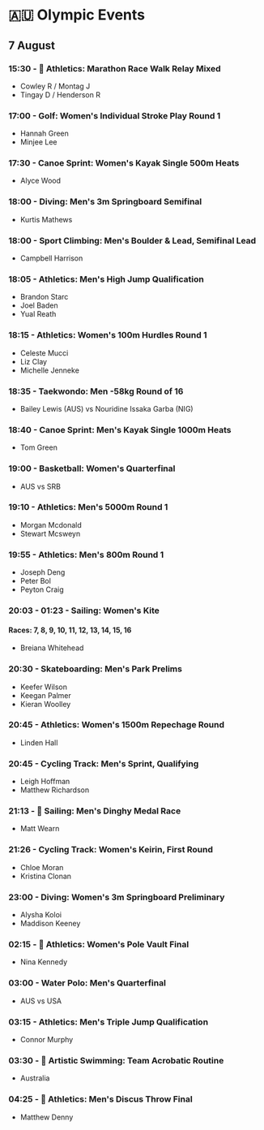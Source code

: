 # 🇦🇺 Olympic Events

## 7 August

### 15:30 - 🏅 Athletics: Marathon Race Walk Relay Mixed
* Cowley R / Montag J
* Tingay D / Henderson R

### 17:00 - Golf: Women's Individual Stroke Play Round 1
* Hannah Green
* Minjee Lee

### 17:30 - Canoe Sprint: Women's Kayak Single 500m Heats
* Alyce Wood

### 18:00 - Diving: Men's 3m Springboard Semifinal
* Kurtis Mathews

### 18:00 - Sport Climbing: Men's Boulder & Lead, Semifinal Lead
* Campbell Harrison

### 18:05 - Athletics: Men's High Jump Qualification
* Brandon Starc
* Joel Baden
* Yual Reath

### 18:15 - Athletics: Women's 100m Hurdles Round 1
* Celeste Mucci
* Liz Clay
* Michelle Jenneke

### 18:35 - Taekwondo: Men -58kg Round of 16
* Bailey Lewis (AUS) vs Nouridine Issaka Garba (NIG)

### 18:40 - Canoe Sprint: Men's Kayak Single 1000m Heats
* Tom Green

### 19:00 - Basketball: Women's Quarterfinal
* AUS vs SRB

### 19:10 - Athletics: Men's 5000m Round 1
* Morgan Mcdonald
* Stewart Mcsweyn

### 19:55 - Athletics: Men's 800m Round 1
* Joseph Deng
* Peter Bol
* Peyton Craig

### 20:03 - 01:23 - Sailing: Women's Kite
#### Races: 7, 8, 9, 10, 11, 12, 13, 14, 15, 16
* Breiana Whitehead

### 20:30 - Skateboarding: Men's Park Prelims
* Keefer Wilson
* Keegan Palmer
* Kieran Woolley

### 20:45 - Athletics: Women's 1500m Repechage Round
* Linden Hall

### 20:45 - Cycling Track: Men's Sprint, Qualifying
* Leigh Hoffman
* Matthew Richardson

### 21:13 - 🏅 Sailing: Men's Dinghy Medal Race
* Matt Wearn

### 21:26 - Cycling Track: Women's Keirin, First Round
* Chloe Moran
* Kristina Clonan

### 23:00 - Diving: Women's 3m Springboard Preliminary
* Alysha Koloi
* Maddison Keeney

### 02:15 - 🏅 Athletics: Women's Pole Vault Final
* Nina Kennedy

### 03:00 - Water Polo: Men's Quarterfinal
* AUS vs USA

### 03:15 - Athletics: Men's Triple Jump Qualification
* Connor Murphy

### 03:30 - 🏅 Artistic Swimming: Team Acrobatic Routine
* Australia

### 04:25 - 🏅 Athletics: Men's Discus Throw Final
* Matthew Denny

